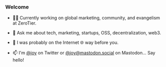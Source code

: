 ### Welcome

- 👩‍💻 Currently working on global marketing, community, and evangelism at ZeroTier. 

- 💬 Ask me about tech, marketing, startups, OSS, decentralization, web3.

- 📜 I was probably on the Internet 🌐 way before you. 

- 📫 I'm [@joy](https://twitter.com/joy) on Twitter or [@joy@mastodon.social](@joy@mastodon.social) on Mastodon... Say hello!




<!--
**joylarkin/joylarkin** is a ✨ _special_ ✨ repository because its `README.md` (this file) appears on your GitHub profile.

Here are some ideas to get you started:


-->
